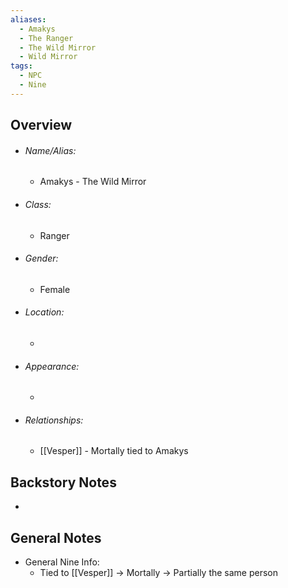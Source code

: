 ```yaml
---
aliases:
  - Amakys
  - The Ranger
  - The Wild Mirror
  - Wild Mirror
tags:
  - NPC
  - Nine
---
```


## Overview
- ###### Name/Alias:  
	- Amakys - The Wild Mirror
- ###### Class: 
	- Ranger
- ###### Gender: 
	- Female
- ###### Location: 
	- 
- ###### Appearance:
	- 
- ###### Relationships: 
	- [[Vesper]] - Mortally tied to Amakys



## Backstory Notes

- 




## General Notes

- General Nine Info:
	- Tied to [[Vesper]] -> Mortally -> Partially the same person
